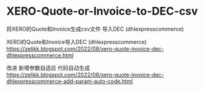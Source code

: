 # XERO-Quote-or-Invoice-to-DEC-csv
将XERO的Quote和Invoice生成csv文件 导入DEC (dhlexpresscommerce)

XERO的Quote和Invoice导入DEC (dhlexpresscommerce)
https://zelikk.blogspot.com/2022/08/xero-quote-invoice-dec-dhlexpresscommerce.html

改进 新增参数自适应 代码自动生成
https://zelikk.blogspot.com/2022/08/xero-quote-invoice-dec-dhlexpresscommerce-add-param-auto-code.html
